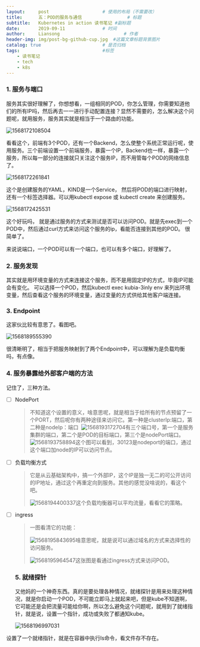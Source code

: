 ```yaml
---
layout:     post   				    # 使用的布局（不需要改）
title:      五：POD的服务与通信 				# 标题
subtitle:   Kubernetes in action 读书笔记 #副标题
date:       2019-09-11 				# 时间
author:     Liansong 						# 作者
header-img: img/post-bg-github-cup.jpg 	#这篇文章标题背景图片
catalog: true 						# 是否归档
tags:								#标签
    - 读书笔记
    - tech
    - k8s
---
```




###  1. 服务与端口

服务其实很好理解了，你想想看，一组相同的POD，你怎么管理，你需要知道他们的所有IP吗，然后再去一一进行手动配置连接？显然不需要的，怎么解决这个问题呢，就用服务，服务其实就是相当于一个路由的功能。

![1568172108504](D:\Users\tmprl6\Desktop\5\1568172108504.png)

看看这个，前端有3个POD，还有一个Backend，怎么使整个系统正常运行呢，使用服务。三个前端设置一个前端服务，暴露一个IP，Backend也一样，暴露一个服务，所以每一部分的连接就只关注这个服务IP，而不用管每个POD的网络信息了。

![1568172261841](D:\Users\tmprl6\Desktop\5\1568172261841.png)

这个是创建服务的YAML，KIND是一个Service， 然后将POD的端口进行映射，还有一个标签选择器。可以用kubectl expose 或 kubectl create 来创建服务。

![1568172425531](D:\Users\tmprl6\Desktop\5\1568172425531.png)

这个好玩吗， 就是通过服务的方式来测试是否可以访问POD。就是先exec到一个POD中，然后通过curl方式来访问这个服务的ip，看能否连接到其他的POD。 很简单了。           

来说说端口，一个POD可以有一个端口，也可以有多个端口，好理解了。



### 2. 服务发现

其实就是用环境变量的方式来连接这个服务，而不是用固定IP的方式，毕竟IP可能会有变化。 可以选择一个POD，然后kubectl exec kubia-3inly env 来列出环境变量，然后查看这个服务的环境变量，通过变量的方式供给其他客户端连接。



### 3. Endpoint

这家伙比较有意思了。看图吧。

![1568189555390](D:\Users\tmprl6\Desktop\5\1568189555390.png)

很清晰明了，相当于把服务映射到了两个Endpoint中，可以理解为是负载均衡吗，有点像。



### 4. 服务暴露给外部客户端的方法

记住了，三种方法。

- [ ]  NodePort 

	>  不知道这个设置的意义，啥意思呢，就是相当于给所有的节点预留了一个PORT，然后呢你有两种途径来访问它。第一种是clusterIp:端口，第二种是nodeIp：端口  ![1568193172704](D:\Users\tmprl6\Desktop\5\1568193172704.png)有三个端口号，第一个是服务集群的端口，第二个是POD的目标端口，第三个是nodePort端口。![1568193758894](D:\Users\tmprl6\Desktop\5\1568193758894.png)这个图可以看到，30123是nodeport的端口，通过这个端口加node的IP可以访问节点。

- [ ]  负载均衡方式

	> 它是从云基础架构中，搞一个外部IP，这个IP是独一无二的可公开访问的IP地址，通过这个再重定向到服务。其他的感觉没啥说的，看这个吧。
	>
	> ![1568194400337](D:\Users\tmprl6\Desktop\5\1568194400337.png)这个负载均衡器可以平均流量，看看它的策略。

- [ ]  ingress

	> 一图看清它的功能：
	>
	> ![1568195843695](D:\Users\tmprl6\Desktop\5\1568195843695.png)啥意思呢，就是说可以通过域名的方式来选择性的访问服务。
	>
	> ![1568195964547](D:\Users\tmprl6\Desktop\5\1568195964547.png)这张图是看通过ingress方式来访问POD。

	

	### 5. 就绪探针

	又他妈的一个神奇东西。真的是要处理各种情况，就绪探针是用来处理这种情况，就是你启动一个POD，不可能立即马上就起来吧，但是kube不知道啊，它可能还是会把流量可能给你啊，所以怎么避免这个问题呢，就用到了就绪指针，就是说，设置一个指针，成功或失败了都通知kube。

	![1568196997031](D:\Users\tmprl6\Desktop\5\1568196997031.png)

设置了一个就绪指针，就是在容器中执行ls命令，看文件存不存在。
